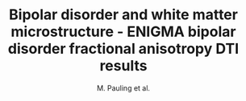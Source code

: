 ---
cat: gaia
subcat: signature
bestof: false
author: M. Pauling et al.
title: Bipolar disorder and white matter microstructure - ENIGMA bipolar disorder fractional anisotropy DTI results
year: 2017
type: inproceedings
url: http -//www.sciencedirect.com/science/article/pii/S0924977X17315110
doi: 10.1016/S0924-977X(17)31511-0
booktitle: European Neuropsychopharmacology
---